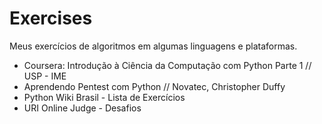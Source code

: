 # Exercises
Meus exercícios de algoritmos em algumas linguagens e plataformas.

  - Coursera: Introdução à Ciência da Computação com Python Parte 1 // USP - IME
  - Aprendendo Pentest com Python // Novatec, Christopher Duffy
  - Python Wiki Brasil - Lista de Exercícios
  - URI Online Judge - Desafios
